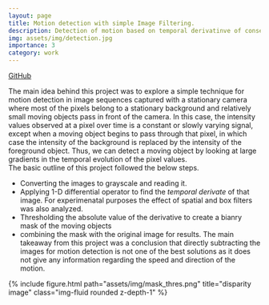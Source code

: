 ```yaml
---
layout: page
title: Motion detection with simple Image Filtering.
description: Detection of motion based on temporal derivatinve of consecutive image frames.
img: assets/img/detection.jpg
importance: 3
category: work
---
```


<a href="https://github.com/yashmewada9618/Motion-Detection-with-Simple-Image-Filtering">GitHub</a>

The main idea behind this project was to explore a simple technique for motion detection in image sequences captured with a
stationary camera where most of the pixels belong to a stationary background and relatively small moving
objects pass in front of the camera. In this case, the intensity values observed at a pixel over time is a
constant or slowly varying signal, except when a moving object begins to pass through that pixel, in which
case the intensity of the background is replaced by the intensity of the foreground object. Thus, we can
detect a moving object by looking at large gradients in the temporal evolution of the pixel values. \
The basic outline of this project followed the below steps.
- Converting the images to grayscale and reading it.
- Applying 1-D differential operator to find the *temporal derivate* of that image. For experimenatal purposes the effect
of spatial and box filters was also analyzed.
- Thresholding the absolute value of the derivative to create a bianry mask of the moving objects
- combining the mask with the original image for results.
The main takeaway from this project was a conclusion that directly subtracting the images for motion detection is not one of the best solutions as
it does not give any information regarding the speed and direction of the motion.

<div class="row">
    <div class="col-sm mt-3 mt-md-0">
        {% include figure.html path="assets/img/mask_thres.png" title="disparity image" class="img-fluid rounded z-depth-1" %}
    </div>
</div>